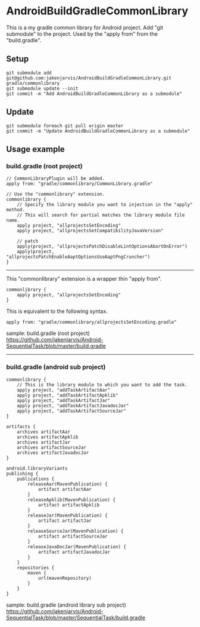 # AndroidBuildGradleCommonLibrary

This is a my gradle common library for Android project. Add "git submodule" to the project. Used by the "apply from" from the "build.gradle".


## Setup

    git submodule add git@github.com:jakenjarvis/AndroidBuildGradleCommonLibrary.git gradle/commonlibrary
    git submodule update --init
    git commit -m "Add AndroidBuildGradleCommonLibrary as a submodule"


## Update

    git submodule foreach git pull origin master
    git commit -m "Update AndroidBuildGradleCommonLibrary as a submodule"


## Usage example

### build.gradle (root project) 

    // CommonLibraryPlugin will be added.
    apply from: "gradle/commonlibrary/CommonLibrary.gradle"

    // Use the "commonlibrary" extension.
    commonlibrary {
        // Specify the library module you want to injection in the "apply" method.
        // This will search for partial matches the library module file name.
        apply project, "allprojectsSetEncoding"
        apply project, "allprojectsSetCompatibilityJavaVersion"

        // patch
        apply(project, "allprojectsPatchDisableLintOptionsAbortOnError")
        apply(project, "allprojectsPatchEnableAaptOptionsUseAaptPngCruncher")
    }

----------

This "commonlibrary" extension is a wrapper thin "apply from".

    commonlibrary {
        apply project, "allprojectsSetEncoding"
    }

This is equivalent to the following syntax.

    apply from: "gradle/commonlibrary/allprojectsSetEncoding.gradle"


sample: build.gradle (root project)  
https://github.com/jakenjarvis/Android-SequentialTask/blob/master/build.gradle

----------

### build.gradle (android sub project) 

    commonlibrary {
        // This is the library module to which you want to add the task.
        apply project, "addTaskArtifactAar"
        apply project, "addTaskArtifactApklib"
        apply project, "addTaskArtifactJar"
        apply project, "addTaskArtifactJavadocJar"
        apply project, "addTaskArtifactSourceJar"
    }

    artifacts {
        archives artifactAar
        archives artifactApklib
        archives artifactJar
        archives artifactSourceJar
        archives artifactJavadocJar
    }

    android.libraryVariants
    publishing {
        publications {
            releaseAar(MavenPublication) {
                artifact artifactAar
            }
            releaseApklib(MavenPublication) {
                artifact artifactApklib
            }
            releaseJar(MavenPublication) {
                artifact artifactJar
            }
            releaseSourceJar(MavenPublication) {
                artifact artifactSourceJar
            }
            releaseJavaDocJar(MavenPublication) {
                artifact artifactJavadocJar
            }
        }
        repositories {
            maven {
                url(mavenRepository)
            }
        }
    }

sample: build.gradle (android library sub project)  
https://github.com/jakenjarvis/Android-SequentialTask/blob/master/SequentialTask/build.gradle
